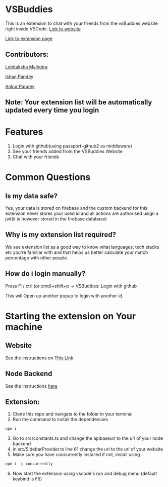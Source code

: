 # VSBuddies
This is an extension to chat with your friends from the vsBuddies website right inside VSCode.
[Link to website](https://vsbuddies.netlify.app)

[Link to extension page](https://marketplace.visualstudio.com/items?itemName=Lohitaksha.vsbuddies)
## Contributors:
[Lohitaksha Malhotra](https://github.com/lohit244)

[Ishan Pandey](https://github.com/ishanpandey703)

[Ankur Pandey](https://github.com/ankurpandey07)

## Note: Your extension list will be automatically updated every time you login

# Features
1. Login with github(using passport-github2 as middleware)
2. See your friends added from the VSBuddies Website
3. Chat with your friends

# Common Questions
## Is my data safe?
 Yes, your data is stored on firebase and the custom backend for this extension never stores your used id and all actions are authorised usign a jwt(it is however stored in the firebase database)

## Why is my extension list required?
 We see extension list as a good way to know what languages, tech stacks etc you're familiar with and that helps us better calculate your match percentage with other people.

## How do i login manually?

 Press f1 / ctrl (or cmd)+shift+p -> VSBuddies: Login with github

 This will Open up another popup to login with another id.

# Starting the extension on Your machine
## Website
See the instructions on [This Link](https://github.com/Lohit244/vsbuddies-website)
## Node Backend 
See the instructions [here](https://github.com/Lohit244/vsbuddiesextapi)
## Extension:
1. Clone this repo and navigate to the folder in your terminal
2. Run the command to install the dependencies

```bash
npm i
```
3. Go to src/constants.ts and change the apibaseurl to the url of your node backend
4. in src/SidebarProvider.ts line 61 change the url to the url of your website
5. Make sure you have concurrently installed if not, install using

```bash
npm i -g concurrently
```
6. Now start the extension using vscode's run and debug menu (default keybind is F5)